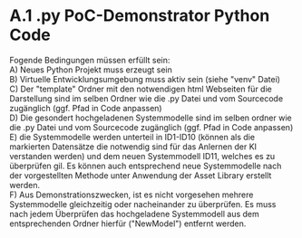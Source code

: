 # A.1 .py PoC-Demonstrator Python Code
Fogende Bedingungen müssen erfüllt sein:\
A) Neues Python Projekt muss erzeugt sein\
B) Virtuelle Entwicklungsumgebung muss aktiv sein (siehe "venv" Datei)\
C) Der "template" Ordner mit den notwendigen html Webseiten für die Darstellung sind im selben Ordner wie die .py Datei und vom Sourcecode zugänglich (ggf. Pfad in Code anpassen)\
D) Die gesondert hochgeladenen Systemmodelle sind im selben ordner wie die .py Datei und vom Sourcecode zugänglich (ggf. Pfad in Code anpassen)\
E) die Systemmodelle werden unterteil in ID1-ID10 (können als die markierten Datensätze die notwendig sind für das Anlernen der KI verstanden werden) und dem neuen Systemmodell ID11, welches es zu überprüfen gil. Es können auch entsprechend neue Systemmodelle nach der vorgestellten Methode unter Anwendung der Asset Library erstellt werden.\
F) Aus Demonstrationszwecken, ist es nicht vorgesehen mehrere Systemmodelle gleichzeitig oder nacheinander zu überprüfen. Es muss nach jedem Überprüfen das hochgeladene Systemmodell aus dem entsprechenden Ordner hierfür ("NewModel") entfernt werden.
